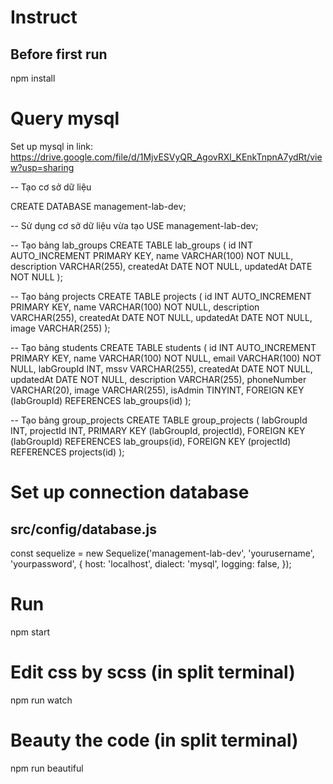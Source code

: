 # Instruct
<h2> Before first run </h2>
npm install 

# Query mysql

Set up mysql in link: https://drive.google.com/file/d/1MjvESVyQR_AgovRXl_KEnkTnpnA7ydRt/view?usp=sharing

-- Tạo cơ sở dữ liệu

CREATE DATABASE management-lab-dev;

-- Sử dụng cơ sở dữ liệu vừa tạo
USE management-lab-dev;

-- Tạo bảng lab_groups
CREATE TABLE lab_groups (
    id INT AUTO_INCREMENT PRIMARY KEY,
    name VARCHAR(100) NOT NULL,
    description VARCHAR(255),
    createdAt DATE NOT NULL,
    updatedAt DATE NOT NULL
);

-- Tạo bảng projects
CREATE TABLE projects (
    id INT AUTO_INCREMENT PRIMARY KEY,
    name VARCHAR(100) NOT NULL,
    description VARCHAR(255),
    createdAt DATE NOT NULL,
    updatedAt DATE NOT NULL,
    image VARCHAR(255)
);

-- Tạo bảng students
CREATE TABLE students (
    id INT AUTO_INCREMENT PRIMARY KEY,
    name VARCHAR(100) NOT NULL,
    email VARCHAR(100) NOT NULL,
    labGroupId INT,
    mssv VARCHAR(255),
    createdAt DATE NOT NULL,
    updatedAt DATE NOT NULL,
    description VARCHAR(255),
    phoneNumber VARCHAR(20),
    image VARCHAR(255),
    isAdmin TINYINT,
    FOREIGN KEY (labGroupId) REFERENCES lab_groups(id)
);

-- Tạo bảng group_projects
CREATE TABLE group_projects (
    labGroupId INT,
    projectId INT,
    PRIMARY KEY (labGroupId, projectId),
    FOREIGN KEY (labGroupId) REFERENCES lab_groups(id),
    FOREIGN KEY (projectId) REFERENCES projects(id)
);


# Set up connection database
<h2>src/config/database.js</h2>
const sequelize = new Sequelize('management-lab-dev', 'yourusername', 'yourpassword', {
    host: 'localhost',
    dialect: 'mysql',
    logging: false,
});

# Run
npm start

# Edit css by scss (in split terminal)
npm run watch

# Beauty the code (in split terminal)
npm run beautiful